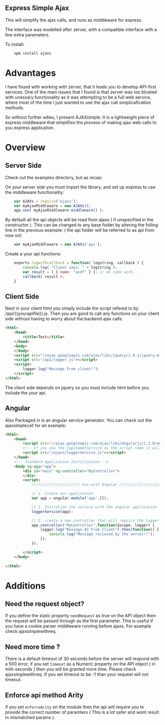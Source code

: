 Express Simple Ajax
-------------------

This will simplify the ajax calls, and runs as middleware for express. 

The interface was modelled after zerver, with a compatible interface with a few extra parameters.

To install:

```sh
	npm install ajaxs
```

# Advantages

 I have found with working with zerver, that it leads you to develop API-first services. One of the main issues that I found is that zerver was too bloated with unessary functionality as it was attempting to be a full web service, where most of the time I just wanted to use the ajax call simplicafication methods. 

 So without further adieu, I present AJAXsimple. It is a lightweight piece of express middleware that simplifies the process of making ajax web calls to you express application.

# Overview

## Server Side
Check out the examples directory, but as recap:

On your server side you must import the library, and set up express to use the middleware functionality:

```javascript
	var AJAXs = require('ajaxs');
	var myAjaxMiddleware = new AJAXs();
	app.use( myAjaxMiddleware.middleware() );
```

By default all the api objects will be read from ajaxs ( if unspecified in the constructor ). This can be changed to any base folder by altering the folling line in the previous example: ( the api folder will be referred to as api from now on)

```javascript
	var myAjaxMiddleware = new AJAXs('api');
```

Create a your api functions: 

```javascript
	exports.logwithcallback = function( logstring, callback ) {
		console.log( "Client says: " + logstring );
		var result = [ { name: "asdf" } ]; // do some work... 
		callback( result );
	}
```

## Client Side

Next in your client html you simply include the script refered to by /api/{{yourapifile}}.js. Then you are good to call any functions on your client side without having to worry about the backend ajax calls.

```html
<html>
	<head>
		<title>Test</title>
	</head>
	<body>
	</body>
	<script src="//ajax.googleapis.com/ajax/libs/jquery/1.9.1/jquery.min.js"></script>
	<script src="/api/logger.js"></script>
	<script>
		logger.log("Message From client!");
	</script>
</html>
```
The client side depends on jquery so you must include html before you include the your api.

## Angular 

Also Packaged in is an angular service generator. You can check out the ajaxsimplecall for an example:

```html
<html>
	<head>
		<script src="//ajax.googleapis.com/ajax/libs/angularjs/1.2.0/angular.min.js"></script>
		<!-- if you use the {apiname}Service as the script name it will download the angularjs client code --> 
		<script src="/ajaxs/loggerService.js"></script>
	</head>
	<!-- Standard Application Initilization -->
	<body ng-app="app">
		<div id="main" ng-controller="MyController">
		</div>
		<script>
			////////////////////// Use with Angular ////////////////////////////////

			// 1. Create our application
			var app = angular.module('app',[]);

			// 2. Initialize the service with the angular application 
			loggerService(app);

			// 3. create a new controller that will require the logger as a dependancy
			app.controller("MyController",function($scope, logger) { 
				logger.log("Message #2 From Client").then(function() {
					console.log("Message recieved by the server!!");
				});
			});

		</script>
	</body>
	
</html>
```

# Additions

## Need the request object?

If you define the static property `needRequest` as true on the API object then the request will be passed through as the first parameter. This is useful if you have a cookie parser middleware running before ajaxs. For example check ajaxsimplewithreq.

## Need more time ?

There is a default timeout of 30 seconds before the server will respond with a 500 error, if you set `timeout` as a Numeric property on the API object ( in milli-seconds )  then you will be granted more time. Please check ajaxsimplewithreq. If you set timeout to be -1 than your request will not timeout.

## Enforce api method Arity

if you set `enforceArity` on the module then the api will require you to provide the correct number of paramters ( This is a lot safer and wont result in mismatched params ).
